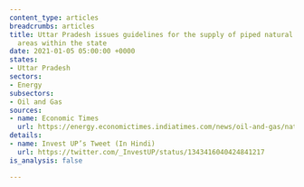```yaml
---
content_type: articles
breadcrumbs: articles
title: Uttar Pradesh issues guidelines for the supply of piped natural gas to industrial
  areas within the state
date: 2021-01-05 05:00:00 +0000
states:
- Uttar Pradesh
sectors:
- Energy
subsectors:
- Oil and Gas
sources:
- name: Economic Times
  url: https://energy.economictimes.indiatimes.com/news/oil-and-gas/natural-gas-network-in-industrial-areas-of-up/79993676
details:
- name: Invest UP’s Tweet (In Hindi)
  url: https://twitter.com/_InvestUP/status/1343416040424841217
is_analysis: false

---
```

